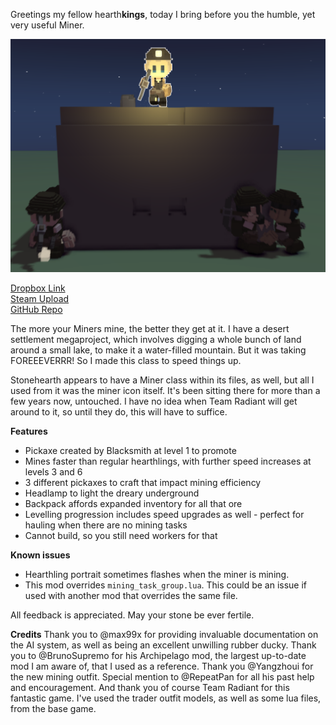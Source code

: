 Greetings my fellow hearth**kings**, today I bring before you the humble, yet very useful Miner.

![thumbnail](https://github.com/Moai-/miner_prof/blob/master/preview.png?raw=true)

[Dropbox Link](https://www.dropbox.com/s/g1mh5zlmtyp7kwf/miner_prof.smod?dl=0)  
[Steam Upload](https://steamcommunity.com/sharedfiles/filedetails/?id=1359741441)  
[GitHub Repo](https://github.com/Moai-/miner_prof)  

The more your Miners mine, the better they get at it. I have a desert settlement megaproject, which involves digging a whole bunch of land around a small lake, to make it a water-filled mountain. But it was taking FOREEEVERRR! So I made this class to speed things up.  

Stonehearth appears to have a Miner class within its files, as well, but all I used from it was the miner icon itself. It's been sitting there for more than a few years now, untouched. I have no idea when Team Radiant will get around to it, so until they do, this will have to suffice.  

**Features**

* Pickaxe created by Blacksmith at level 1 to promote
* Mines faster than regular hearthlings, with further speed increases at levels 3 and 6
* 3 different pickaxes to craft that impact mining efficiency
* Headlamp to light the dreary underground
* Backpack affords expanded inventory for all that ore
* Levelling progression includes speed upgrades as well - perfect for hauling when there are no mining tasks
* Cannot build, so you still need workers for that

**Known issues**
* Hearthling portrait sometimes flashes when the miner is mining.
* This mod overrides `mining_task_group.lua`. This could be an issue if used with another mod that overrides the same file.

All feedback is appreciated. May your stone be ever fertile.

**Credits**
Thank you to @max99x for providing invaluable documentation on the AI system, as well as being an excellent unwilling rubber ducky. Thank you to @BrunoSupremo for his Archipelago mod, the largest up-to-date mod I am aware of, that I used as a reference. Thank you @Yangzhoui for the new mining outfit. Special mention to @RepeatPan for all his past help and encouragement. And thank you of course Team Radiant for this fantastic game. I've used the trader outfit models, as well as some lua files, from the base game.

